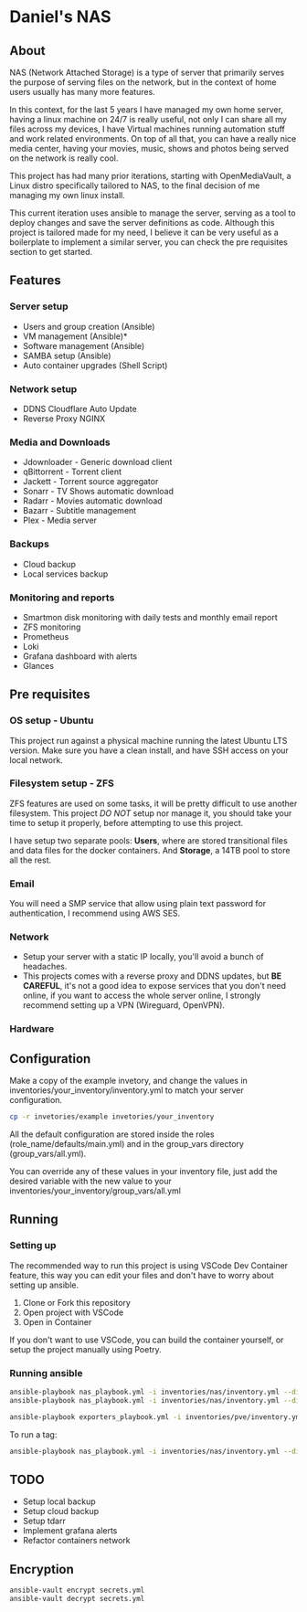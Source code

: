 # Daniel's NAS
## About
NAS (Network Attached Storage) is a type of server that primarily serves the purpose
of serving files on the network, but in the context of home users usually has many more features.

In this context, for the last 5 years I have managed my own home server,
having a linux machine on 24/7 is really useful, not only I can share all my files across my devices,
I have Virtual machines running automation stuff and work related environments.
On top of all that, you can have a really nice media center,
having your movies, music, shows and photos being served on the network is really cool.

This project has had many prior iterations, starting with OpenMediaVault, a Linux distro specifically
tailored to NAS, to the final decision of me managing my own linux install.

This current iteration uses ansible to manage the server,
serving as a tool to deploy changes and save the server definitions as code.
Although this project is tailored made for my need, I believe it can be very useful as a boilerplate
to implement a similar server, you can check the pre requisites section to get started.


## Features
### Server setup
* Users and group creation (Ansible)
* VM management (Ansible)*
* Software management (Ansible)
* SAMBA setup (Ansible)
* Auto container upgrades (Shell Script)

### Network setup
* DDNS Cloudflare Auto Update
* Reverse Proxy NGINX

### Media and Downloads
* Jdownloader - Generic download client
* qBittorrent - Torrent client
* Jackett - Torrent source aggregator
* Sonarr - TV Shows automatic download
* Radarr - Movies automatic download
* Bazarr - Subtitle management
* Plex - Media server

### Backups
* Cloud backup
* Local services backup

### Monitoring and reports
* Smartmon disk monitoring with daily tests and monthly email report
* ZFS monitoring
* Prometheus
* Loki
* Grafana dashboard with alerts
* Glances

## Pre requisites
### OS setup - Ubuntu
This project run against a physical machine running the latest Ubuntu LTS version.
Make sure you have a clean install, and have SSH access on your local network.

### Filesystem setup - ZFS
ZFS features are used on some tasks, it will be pretty difficult to use another filesystem.
This project *DO NOT* setup nor manage it, you should take your time to setup it properly,
before attempting to use this project.

I have setup two separate pools: **Users**, where are stored transitional files and
data files for the docker containers. And **Storage**, a 14TB pool to store all the rest.

### Email
You will need a SMP service that allow using plain text password for authentication,
I recommend using AWS SES.

### Network
* Setup your server with a static IP locally, you'll avoid a bunch of headaches.
* This projects comes with a reverse proxy and DDNS updates, but **BE CAREFUL**,
it's not a good idea to expose services that you don't need online, if you want
to access the whole server online, I strongly recommend setting up a VPN (Wireguard, OpenVPN).

### Hardware

## Configuration
Make a copy of the example invetory, and change the values in
inventories/your_inventory/inventory.yml to match your server configuration.
```sh
cp -r invetories/example invetories/your_inventory
```
All the default configuration are stored inside the roles (role_name/defaults/main.yml)
and in the group_vars directory (group_vars/all.yml).

You can override any of these values in your inventory file, just add the desired
variable with the new value to your inventories/your_inventory/group_vars/all.yml

## Running
### Setting up
The recommended way to run this project is using VSCode Dev Container feature,
this way you can edit your files and don't have to worry about setting up ansible.

1. Clone or Fork this repository
2. Open project with VSCode
3. Open in Container

If you don't want to use VSCode, you can build the container yourself,
or setup the project manually using Poetry.

### Running ansible
```sh
ansible-playbook nas_playbook.yml -i inventories/nas/inventory.yml --diff --ask-pass --ask-become-pass --check
ansible-playbook nas_playbook.yml -i inventories/nas/inventory.yml --diff --check

ansible-playbook exporters_playbook.yml -i inventories/pve/inventory.yml --diff --check
```

To run a tag:
```sh
ansible-playbook nas_playbook.yml -i inventories/nas/inventory.yml --diff --tags docker --check
```

## TODO
* Setup local backup
* Setup cloud backup
* Setup tdarr
* Implement grafana alerts
* Refactor containers network

## Encryption
```sh
ansible-vault encrypt secrets.yml
ansible-vault decrypt secrets.yml
```
